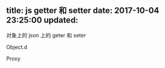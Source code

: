 title: js getter 和 setter
date: 2017-10-04 23:25:00
updated:
---

对象上的 json 上的 geter 和 seter


Object.d

Proxy





